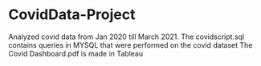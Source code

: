 # CovidData-Project
Analyzed covid data from Jan 2020 till March 2021.
The covidscript.sql contains queries in MYSQL that were performed on the covid dataset 
The Covid Dashboard.pdf is made in Tableau 
